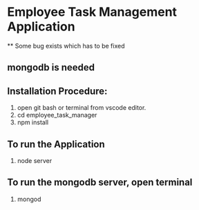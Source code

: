 # Employee Task Management Application

** Some bug exists which has to be fixed

## mongodb is needed

## Installation Procedure:

1) open git bash or terminal from vscode editor.
2) cd employee_task_manager
3) npm install


## To run the Application

1) node server

## To run the mongodb server, open terminal
 
 1) mongod
